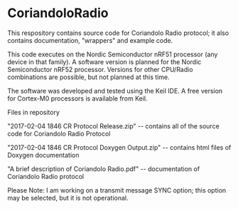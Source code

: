 # CoriandoloRadio
This respository contains source code for Coriandolo Radio protocol; it also contains documentation, "wrappers" and example code.

This code executes on the Nordic Semiconductor nRF51 processor (any device in that family).  A software version is planned for the Nordic Semiconductor nRF52 processor.  Versions for other CPU/Radio combinations are possible, but not planned at this time.

The software was developed and tested using the Keil IDE.  A free version for Cortex-M0 processors is available from Keil.


Files in repository

"2017-02-04 1846 CR Protocol Release.zip"  -- contains all of the source code for Coriandolo Radio Protocol

"2017-02-04 1846 CR Protocol Doxygen Output.zip" -- contains html files of Doxygen documentation

"A brief description of Coriandolo Radio.pdf" -- documentation of Coriandolo Radio protocol

Please Note:  I am working on a transmit message SYNC option; this option may be selected, but it is not operational.


